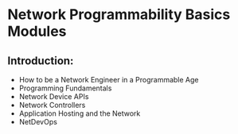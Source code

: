 # Network Programmability Basics Modules

## Introduction: 

- How to be a Network Engineer in a Programmable Age
- Programming Fundamentals
- Network Device APIs
- Network Controllers
- Application Hosting and the Network
- NetDevOps
